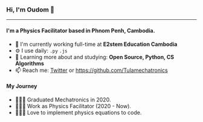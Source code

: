 
### Hi, I'm Oudom 👋
---

#### I'm a Physics Facilitator based in Phnom Penh, Cambodia.

- 🏢 I'm currently working full-time at **E2stem Education Cambodia**
- ⚙️ I use daily:  `.py` `.js`
- 🌱 Learning more about and studying: **Open Source, Python, CS Algorithms**
- 📫 Reach me: <a href="https://twitter.com/Oudom38994092">Twitter</a> or https://github.com/Tulamechatronics

#### My Journey

- 👨🏼‍🎓 Graduated Mechatronics in 2020.                
- 👨🏻‍🏫 Work as Physics Facilitator (2020 - Now).
- 👩🏾‍💻 Love to implement physics equations to code.
